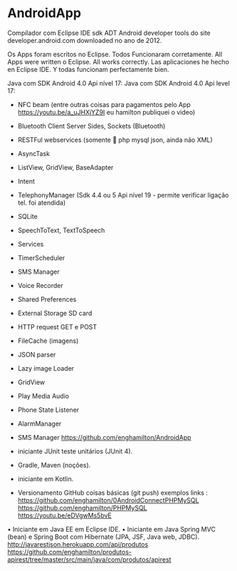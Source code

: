 # AndroidApp

Compilador com Eclipse IDE sdk ADT Android developer tools do site developer.android.com downloaded no ano de 2012.

Os Apps foram escritos no Eclipse. Todos Funcionaram corretamente.
All Apps were written o Eclipse. All works correctly.
Las aplicaciones he hecho en Eclipse IDE. Y todas funcionam perfectamente bien.

Java com SDK Android 4.0 Api nível 17:
Java com SDK Android 4.0 Api level 17:
- NFC beam (entre outras coisas para pagamentos pelo App https://youtu.be/a_uJHXjYZ9I eu hamilton publiquei o video)
- Bluetooth Client Server Sides, Sockets (Bluetooth)
- RESTFul webservices (somente 🐘 php mysql json, ainda não XML)
- AsyncTask
- ListView, GridView, BaseAdapter
- Intent
- TelephonyManager (Sdk 4.4 ou 5 Api nível 19 - permite verificar ligação tel. foi atendida)
- SQLite
- SpeechToText, TextToSpeech
- Services
- TimerScheduler
- SMS Manager
- Voice Recorder
- Shared Preferences
- External Storage SD card
- HTTP request GET e POST
- FileCache (imagens)
- JSON parser
- Lazy image Loader
- GridView
- Play Media Audio
- Phone State Listener
- AlarmManager
- SMS Manager
https://github.com/enghamilton/AndroidApp

- iniciante JUnit teste unitários (JUnit 4).
- Gradle, Maven (noções).
- iniciante em Kotlin.
- Versionamento GitHub coisas básicas (git push) exemplos links :
https://github.com/enghamilton/0AndroidConnectPHPMySQL
https://github.com/enghamilton/PHPMySQL
https://youtu.be/eDVgwMs5bvE

• Iniciante em Java EE em Eclipse IDE.
• Iniciante em Java Spring MVC (bean) e Spring Boot com Hibernate (JPA, JSF, Java web, JDBC).
http://javarestjson.herokuapp.com/api/produtos
https://github.com/enghamilton/produtos-apirest/tree/master/src/main/java/com/produtos/apirest
